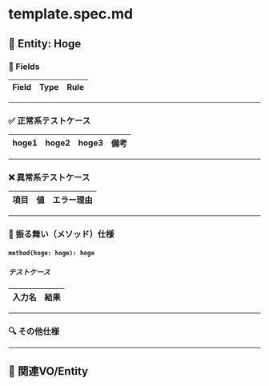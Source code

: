 # template.spec.md

## 🧪 Entity: Hoge

### 🔑 Fields

| Field      | Type     | Rule                                |
|------------|----------|-------------------------------------|

---

### ✅ 正常系テストケース

| hoge1         | hoge2               | hoge3     | 備考                  |
|--------------|---------------------|--------------|-----------------------|

---

### ❌ 異常系テストケース

| 項目      | 値                 | エラー理由                     |
|-----------|--------------------|-------------------------------|

---

### 🔄 振る舞い（メソッド）仕様

#### `method(hoge: hoge): hoge`

##### テストケース

| 入力名         | 結果        |
|----------------|------------|

---

### 🔍 その他仕様

---

## 🔗 関連VO/Entity
